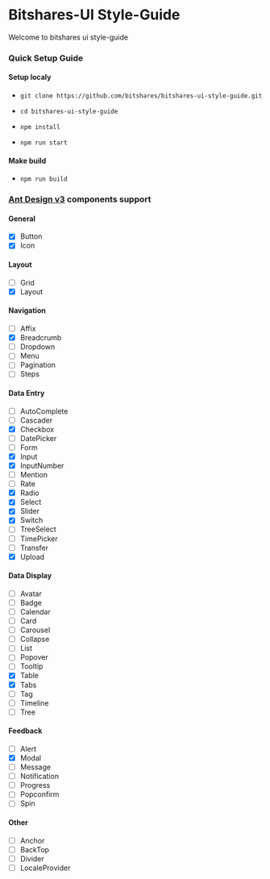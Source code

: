 # Bitshares-UI Style-Guide

Welcome to bitshares ui style-guide

### Quick Setup Guide

#### Setup localy
- `git clone https://github.com/bitshares/bitshares-ui-style-guide.git`

- `cd bitshares-ui-style-guide`

- `npm install`

- `npm run start`

#### Make build

- `npm run build`

### [Ant Design v3](https://ant.design/docs/react/introduce) components support

#### General

- [x] Button
- [x] Icon

#### Layout

- [ ] Grid
- [x] Layout

#### Navigation

- [ ] Affix
- [x] Breadcrumb
- [ ] Dropdown
- [ ] Menu
- [ ] Pagination
- [ ] Steps

#### Data Entry

- [ ] AutoComplete
- [ ] Cascader
- [x] Checkbox
- [ ] DatePicker
- [ ] Form
- [x] Input
- [x] InputNumber
- [ ] Mention
- [ ] Rate
- [x] Radio
- [x] Select
- [x] Slider
- [x] Switch
- [ ] TreeSelect
- [ ] TimePicker
- [ ] Transfer
- [x] Upload

#### Data Display

- [ ] Avatar
- [ ] Badge
- [ ] Calendar
- [ ] Card
- [ ] Carousel
- [ ] Collapse
- [ ] List
- [ ] Popover
- [ ] Tooltip
- [x] Table
- [x] Tabs
- [ ] Tag
- [ ] Timeline
- [ ] Tree

#### Feedback

- [ ] Alert
- [x] Modal
- [ ] Message
- [ ] Notification
- [ ] Progress
- [ ] Popconfirm
- [ ] Spin

#### Other

- [ ] Anchor
- [ ] BackTop
- [ ] Divider
- [ ] LocaleProvider
